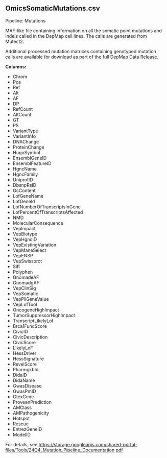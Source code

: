 ## **OmicsSomaticMutations.csv**
Pipeline: Mutations

MAF-like file containing information on all the somatic point mutations and indels called in the DepMap cell lines. 
The calls are generated from Mutect2. 

Additional processed mutation matrices containing genotyped mutation calls are available for download as part of the full DepMap Data Release.

**Columns:**

- Chrom
- Pos
- Ref
- Alt
- AF
- DP
- RefCount
- AltCount
- GT
- PS
- VariantType
- VariantInfo
- DNAChange
- ProteinChange
- HugoSymbol
- EnsemblGeneID
- EnsemblFeatureID
- HgncName
- HgncFamily
- UniprotID
- DbsnpRsID
- GcContent
- LofGeneName
- LofGeneId
- LofNumberOfTranscriptsInGene
- LofPercentOfTranscriptsAffected
- NMD
- MolecularConsequence
- VepImpact
- VepBiotype
- VepHgncID
- VepExistingVariation
- VepManeSelect
- VepENSP
- VepSwissprot
- Sift
- Polyphen
- GnomadeAF
- GnomadgAF
- VepClinSig
- VepSomatic
- VepPliGeneValue
- VepLofTool
- OncogeneHighImpact
- TumorSuppressorHighImpact
- TranscriptLikelyLof
- Brca1FuncScore
- CivicID
- CivicDescription
- CivicScore
- LikelyLoF
- HessDriver
- HessSignature
- RevelScore
- PharmgkbId
- DidaID
- DidaName
- GwasDisease
- GwasPmID
- GtexGene
- ProveanPrediction
- AMClass
- AMPathogenicity
- Hotspot
- Rescue
- EntrezGeneID
- ModelID

For details, see https://storage.googleapis.com/shared-portal-files/Tools/24Q4_Mutation_Pipeline_Documentation.pdf

